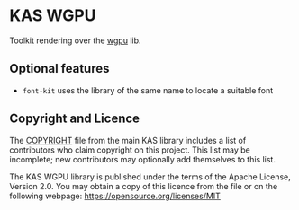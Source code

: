 KAS WGPU
======

Toolkit rendering over the [wgpu](https://crates.io/crates/wgpu) lib.


Optional features
-------

-   `font-kit` uses the library of the same name to locate a suitable font


Copyright and Licence
-------

The [COPYRIGHT](../COPYRIGHT) file from the main KAS library includes a list of
contributors who claim copyright on this project. This list may be incomplete;
new contributors may optionally add themselves to this list.

The KAS WGPU library is published under the terms of the Apache License, Version 2.0.
You may obtain a copy of this licence from the <LICENSE-MIT> file or on
the following webpage: <https://opensource.org/licenses/MIT>
